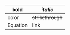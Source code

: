 
| **bold** | *italic*          |
| -------- | ----------------- |
| color    | ~~strikethrough~~ |
| Equation | link              |
